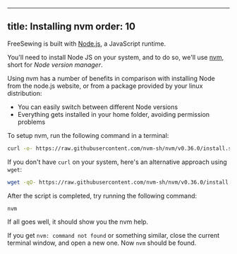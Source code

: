 ***

title: Installing nvm
order: 10
---------

FreeSewing is built with [Node.js](https://nodejs.org/), a JavaScript runtime.

You'll need to install Node JS on your system, and to do so, we'll
use [nvm](https://github.com/nvm-sh/nvm), short for *Node version manager*.

Using nvm has a number of benefits in comparison with installing Node from
the node.js website, or from a package provided by your linux distribution:

*   You can easily switch between different Node versions
*   Everything gets installed in your home folder, avoiding permission problems

To setup nvm, run the following command in a terminal:

```bash
curl -o- https://raw.githubusercontent.com/nvm-sh/nvm/v0.36.0/install.sh | bash
```

If you don't have `curl` on your system, here's an alternative approach using `wget`:

```bash
wget -qO- https://raw.githubusercontent.com/nvm-sh/nvm/v0.36.0/install.sh | bash
```

After the script is completed, try running the following command:

```bash
nvm
```

If all goes well, it should show you the nvm help.

<Tip>

If you get `nvm: command not found` or something similar, close the current terminal
window, and open a new one. Now `nvm` should be found.

</Tip>

